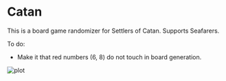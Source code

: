 # Catan

This is a board game randomizer for Settlers of Catan. Supports Seafarers.

To do:
+ Make it that red numbers (6, 8) do not touch in board generation.

![plot](https://github.com/kerrmich2/Catan/blob/example%20output/large%20seafarers.png)
